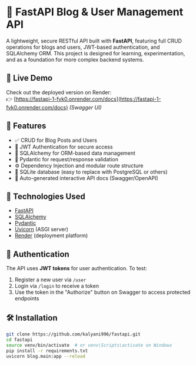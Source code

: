 # 📝 FastAPI Blog & User Management API

A lightweight, secure RESTful API built with **FastAPI**, featuring full CRUD operations for blogs and users, JWT-based authentication, and SQLAlchemy ORM. 
This project is designed for learning, experimentation, and as a foundation for more complex backend systems.

## 🚀 Live Demo

Check out the deployed version on Render:  
👉 [https://fastapi-1-fvk0.onrender.com/docs](https://fastapi-1-fvk0.onrender.com/docs) *(Swagger UI)*

## 🔧 Features

- ✅ CRUD for Blog Posts and Users
- 🔐 JWT Authentication for secure access
- 🧰 SQLAlchemy for ORM-based data management
- 🧪 Pydantic for request/response validation
- ⚙️ Dependency Injection and modular route structure
- 💾 SQLite database (easy to replace with PostgreSQL or others)
- 📄 Auto-generated interactive API docs (Swagger/OpenAPI)

## 🧪 Technologies Used

- [FastAPI](https://fastapi.tiangolo.com/)  
- [SQLAlchemy](https://www.sqlalchemy.org/)  
- [Pydantic](https://docs.pydantic.dev/)  
- [Uvicorn](https://www.uvicorn.org/) (ASGI server)  
- [Render](https://render.com/) (deployment platform)

## 🔐 Authentication

The API uses **JWT tokens** for user authentication. To test:
1. Register a new user via `/user`
2. Login via `/login` to receive a token
3. Use the token in the "Authorize" button on Swagger to access protected endpoints

## 🛠️ Installation

```bash
git clone https://github.com/kalyani996/fastapi.git
cd fastapi
source venv/bin/activate  # or venv\Scripts\activate on Windows
pip install -r requirements.txt
uvicorn blog.main:app --reload
